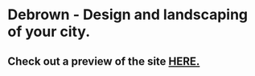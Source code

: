# Debrown  - Design and landscaping of your city.
## Check out a preview of the site [HERE.](https://onovman.github.io/debrown/)
